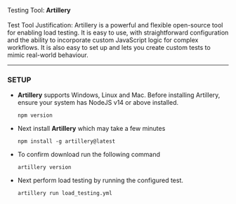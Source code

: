 Testing Tool: **Artillery** <br><br>
Test Tool Justification: Artillery is a powerful and flexible open-source tool for enabling load testing. It is easy to use, with straightforward configuration and the ability to incorporate custom JavaScript logic for complex workflows. It is also easy to set up and lets you create custom tests to mimic real-world behaviour.

----------------------------------------------

### **SETUP**
- **Artillery** supports Windows, Linux and Mac. Before installing Artillery, ensure your system has NodeJS v14 or above installed.
  
      npm version
  
- Next install **Artillery** which may take a few minutes

      npm install -g artillery@latest
  
- To confirm download run the following command

      artillery version
  
- Next perform load testing by running the configured test.

      artillery run load_testing.yml
